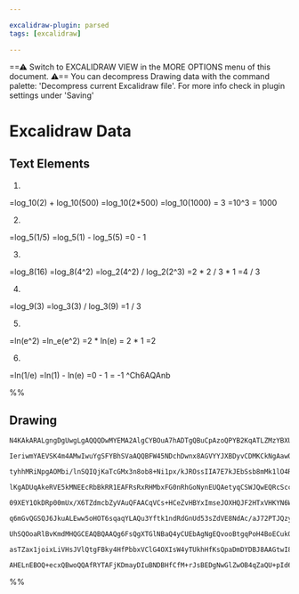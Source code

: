 ```yaml
---

excalidraw-plugin: parsed
tags: [excalidraw]

---
```

==⚠  Switch to EXCALIDRAW VIEW in the MORE OPTIONS menu of this document. ⚠== You can decompress Drawing data with the command palette: 'Decompress current Excalidraw file'. For more info check in plugin settings under 'Saving'


# Excalidraw Data
## Text Elements
1.
=log_10(2) + log_10(500)
=log_10(2*500)
=log_10(1000) = 3
=10^3 = 1000

2.
=log_5(1/5)
=log_5(1) - log_5(5)
=0 - 1

3.
=log_8(16)
=log_8(4^2)
=log_2(4^2) / log_2(2^3)
=2 * 2 / 3 * 1
=4 / 3

4.
=log_9(3)
=log_3(3) / log_3(9)
=1 / 3

5.
=ln(e^2)
=ln_e(e^2)
=2 * ln(e) = 2 * 1
=2

6.
=ln(1/e)
=ln(1) - ln(e)
=0 - 1
= -1
 ^Ch6AQAnb

%%
## Drawing
```compressed-json
N4KAkARALgngDgUwgLgAQQQDwMYEMA2AlgCYBOuA7hADTgQBuCpAzoQPYB2KqATLZMzYBXUtiRoIACyhQ4zZAHoFAc0JRJQgEYA6bGwC2CgF7N6hbEcK4OCtptbErHALRY8RMpWdx8Q1TdIEfARcZgRmBShcZQUebTiATho6IIR9BA4oZm4AbXAwUDAi6HhxdCgsKGSiyEYWdi40BIBGADZ+YrrWTgA5TjFuNoAGAHYAFiHm5rGRjshCDmIsbghc

IeriwmYAEVSK4m4AMwIwuYgSFYBhSVaAQQBFW45NDchDwnx8AGVYYJXBDyvCDMKCkNgAawQAHUSOpuHx8gJQRCED8YH8JACLmcwX5JBxwtk0M0zmw4LhsGoYIMhkMztZlBjUHTERBMNxnGNWgBmbTNACsPFaPASCW5I1akyG3LO1LQzma3OFfKGQtpYzaCSGrTGZxBYMhlzY+DYpBWAGJmggrVagZoKeDlLjFkaTWaJKDrMxyYFMkCKLDJPCZtoR

tyhhMRiNpgAOMbi/lnSQIQjKaTcGMx3n8ob8+Ni1px/kJROssIIA7E7kJEbSsb8mMk1lO4RwACSxCJqByAF0zodyOkO9wOEJPjjhIsCcwu6Px6zNJPiABRYLpTJd3tnIRwYi4faDEYimP8/kCkZnps1CBEDjgkdj/BnE3YSGV1DHfCnVmHThQL6EEYZQ8M02glhG9atAkJ4lkKsw/n+ABiuD6B8cq8GcFSYFUEigQAOhwAC8JrKAA+s0QwABQ8AA

lKgADUqAkeRVE5kMNEEcRbBkRR1EAFRsRxRHMbxFG0nRhGoNynEUQAetyqCSWJQwEQRcSccx/KUc0Cj8kJXFkVpzR0c4THcaRWl6ZxQyoKZzSqRwvIaeZMbaa0+nMa5YyybRzlkTwlHebRqAKGZ/nUfJ+k8KgfG8CFUkxag9lEWM8XSRwBFjNofmkQklHch55ncvldGhcxxUJPpzRpQ5/LZcJHCUQgPkeRwpEIE1LWcdFsX4I1CASXFsXJYRPAOa

09XEY1OkDRp00mUx/X6TZdmcbZyVAuQFAACqVCs+HCeZvHBYxImseJOXHQJF2HTxVHKYN6WEXJClKbSKkZRw6m3RZ2m6YVhnaQtmmUVZRErUlDlOT9rltADpFeV1P0BUFpVhaRAU8JF3WJdFoUKcNnGpfjDlZTleUFTlxUFfF5WUZVMk1Z9dVzZ1vkNe1bNRYlfVNYNPWQ0RY2fRNrMza1QO2YtfPWVLI3rQRQJYVAtxEMojToMEhxVGcdRQOYBC

q6mGvQGSQJ6JkuALEww5oHOT6sqaqYLAQu3Yftk1ndRdGnUd53sZdVE8NdAc/aJ72PTJQzyYpSXvQ530Gb9Olg0nRnA+ZlnLXLUOey5bnw4j7NJyjLW0+ZmPY0LuNpYlI3E1JpN52RFPw9TaN0wzRHVSTzOe/1SNTZzzXFwLvMDbHAsjcLBGiw1f2zfPxlS+P2erURCtcPSQhQGwABK4SAWUoJCAgz7WwAEimaY4UlfL8vkAC+4B9nQuBwHAPz7m

UhSQOoaRlBvKmdMHQGCEAQBQAAQg6FsQgXTGlNBaQ4yCUEbAgNgEQvooBtgqPoH4BoECukQRIS01oyFoIwaQLBOC0jQNfLA+BboVieg4N6XAWCKGYIyNg3BiEPjfF+IArEBxQGUOobg/BKIYTEDhGgBExQxHcJoXg5EkI0RMmBMabE+R0FcMyMovewg0zTi7FeSAij9G4IAPLkkpLAGkLIFF6J4WkRCSEUJoUGKI5xyi3GZAAkBeEjjzE+NwW7FW

asTZax1joixLiVHsJVlQtgFBky4HfPbbxVClG4OXIsW4yTUkhHfKsQpaDmDYDBJ8AAGtwI8dUeA8EzMWSCLR+Qyh0RUqp+AACagwJigUaUqbkIpVSNn5O0HRRg2AGG4L/WoBBT7cCGGBJ+WTxFpEMXA4gJiVjOhETop0JAAllEyYc0gJAiHulQPMiAkDjQlPNJcBIzznmIUQkCA+ygxzsItMubY/z/nvIgGs2JzjJGQhsfrTgs5HygLgIEMwwhmA

AHELnEBOQ+ecxQBwoQQAfRYTAFjKDmayDIuBNDBHfCfM+rJsBEDgNwGlZwOB4qZaQU+pId63mPhyhAoLih2AAFYIGwFkL4rK4AAFk2BLDyRSqlRwTj8rAI/fgEB3jBC7MAZ+j8gA
```
%%